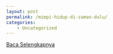 ```yaml
---
layout: post
permalink: /mimpi-hidup-di-zaman-dulu/
categories:
    - Uncategorized
---
```


[Baca Selengkapnya](/03)